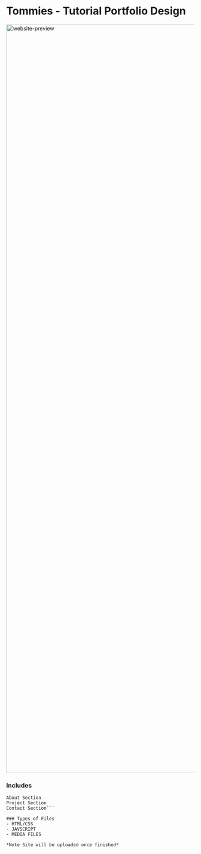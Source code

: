 # Tommies - Tutorial Portfolio Design
<img align="center" alt="website-preview" width="2000px" src="https://cdn.discordapp.com/attachments/765280429511016519/846085389390970980/unknown.png" />

### Includes 
```Greeting Section
About Section
Project Section
Contact Section```

### Types of Files 
- HTML/CSS
- JAVSCRIPT
- MEDIA FILES 

*Note Site will be uploaded once finished*
